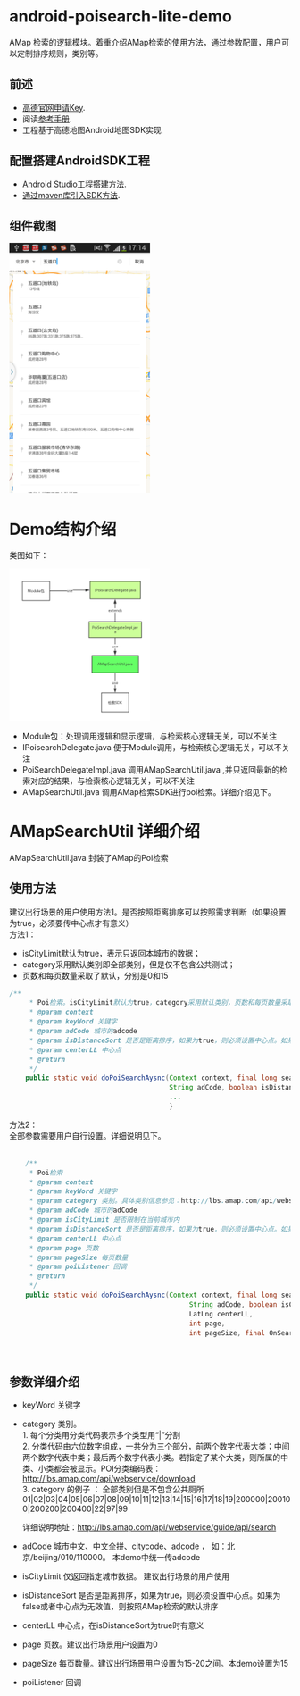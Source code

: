 # android-poisearch-lite-demo
AMap 检索的逻辑模块。着重介绍AMap检索的使用方法，通过参数配置，用户可以定制排序规则，类别等。

## 前述 ##
- [高德官网申请Key](http://lbs.amap.com/dev/#/).
- 阅读[参考手册](http://a.amap.com/lbs/static/unzip/Android_Map_Doc/index.html).
- 工程基于高德地图Android地图SDK实现

## 配置搭建AndroidSDK工程 ##
- [Android Studio工程搭建方法](http://lbs.amap.com/api/android-sdk/guide/creat-project/android-studio-creat-project/#add-jars).
- [通过maven库引入SDK方法](http://lbsbbs.amap.com/forum.php?mod=viewthread&tid=18786).

## 组件截图 ###
<img src="https://github.com/LiangChaoPossible/android-poisearch-demo-lite/blob/dev_poisearch_instru/poi-search-lite-sc.png" width="50%" />

# Demo结构介绍
类图如下：

<img src="https://github.com/LiangChaoPossible/android-poisearch-demo-lite/blob/dev_poisearch_instru/poisearch-lite-classdiagram.png" width="50%" />

* Module包：处理调用逻辑和显示逻辑，与检索核心逻辑无关，可以不关注
* IPoisearchDelegate.java 便于Module调用，与检索核心逻辑无关，可以不关注
* PoiSearchDelegateImpl.java 调用AMapSearchUtil.java ,并只返回最新的检索对应的结果，与检索核心逻辑无关，可以不关注
* AMapSearchUtil.java 调用AMap检索SDK进行poi检索。详细介绍见下。

# AMapSearchUtil 详细介绍
AMapSearchUtil.java 封装了AMap的Poi检索
## 使用方法
建议出行场景的用户使用方法1。是否按照距离排序可以按照需求判断（如果设置为true，必须要传中心点才有意义） <br />
方法1：  <br />
* isCityLimit默认为true，表示只返回本城市的数据； <br />
* category采用默认类别即全部类别，但是仅不包含公共测试；  <br />
* 页数和每页数量采取了默认，分别是0和15  <br />

```java
/**
     * Poi检索。isCityLimit默认为true，category采用默认类别，页数和每页数量采取了默认值
     * @param context
     * @param keyWord 关键字
     * @param adCode 城市的adcode
     * @param isDistanceSort 是否是距离排序，如果为true，则必须设置中心点。如果为false或者中心点为非法，则为按照权重排序。
     * @param centerLL 中心点
     * @return
     */
    public static void doPoiSearchAysnc(Context context, final long searchId, String keyWord,
                                        String adCode, boolean isDistanceSort, LatLng centerLL , final OnSearchResListener poiListener) {
                                        ...
                                        }

```


方法2：<br />
全部参数需要用户自行设置。详细说明见下。 <br />
```java
	
	/**
     * Poi检索
     * @param context
     * @param keyWord 关键字
     * @param category 类别。具体类别信息参见：http://lbs.amap.com/api/webservice/download。传入类别时，请传入编码不要传入类别名字
     * @param adCode 城市的adCode
     * @param isCityLimit 是否限制在当前城市内
     * @param isDistanceSort 是否是距离排序，如果为true，则必须设置中心点。如果为false或者中心点为非法，则为按照权重排序。
     * @param centerLL 中心点
     * @param page 页数
     * @param pageSize 每页数量
     * @param poiListener 回调
     * @return
     */
    public static void doPoiSearchAysnc(Context context, final long searchId, String keyWord, String category,
                                             String adCode, boolean isCityLimit, boolean isDistanceSort,
                                             LatLng centerLL,
                                             int page,
                                             int pageSize, final OnSearchResListener poiListener) {
                                     
                                        

```


## 参数详细介绍 ##
* keyWord 关键字
* category 类别。<br />
		1. 每个分类用分类代码表示多个类型用“|”分割 <br />
		2. 分类代码由六位数字组成，一共分为三个部分，前两个数字代表大类；中间两个数字代表中类；最后两个数字代表小类。若指定了某个大类，则所属的中类、小类都会被显示。POI分类编码表：http://lbs.amap.com/api/webservice/download <br />
		3. category 的例子 ： 全部类别但是不包含公共厕所  01|02|03|04|05|06|07|08|09|10|11|12|13|14|15|16|17|18|19|200000|200100|200200|200400|22|97|99 <br />

  详细说明地址：http://lbs.amap.com/api/webservice/guide/api/search

* adCode 城市中文、中文全拼、citycode、adcode ， 如：北京/beijing/010/110000。 本demo中统一传adcode
* isCityLimit 仅返回指定城市数据。 建议出行场景的用户使用
* isDistanceSort 是否是距离排序，如果为true，则必须设置中心点。如果为false或者中心点为无效值，则按照AMap检索的默认排序
* centerLL 中心点，在isDistanceSort为true时有意义
* page 页数。建议出行场景用户设置为0
* pageSize 每页数量。建议出行场景用户设置为15-20之间。本demo设置为15
* poiListener 回调
